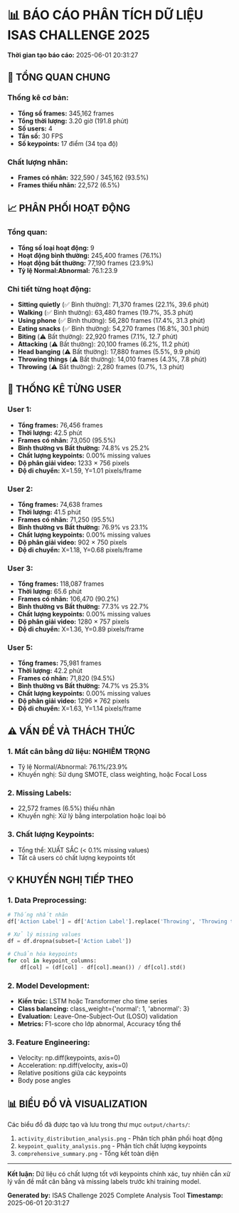 
# 📊 BÁO CÁO PHÂN TÍCH DỮ LIỆU ISAS CHALLENGE 2025

**Thời gian tạo báo cáo:** 2025-06-01 20:31:27

## 🎯 TỔNG QUAN CHUNG

### Thống kê cơ bản:
- **Tổng số frames:** 345,162 frames
- **Tổng thời lượng:** 3.20 giờ (191.8 phút)
- **Số users:** 4
- **Tần số:** 30 FPS
- **Số keypoints:** 17 điểm (34 tọa độ)

### Chất lượng nhãn:
- **Frames có nhãn:** 322,590 / 345,162 (93.5%)
- **Frames thiếu nhãn:** 22,572 (6.5%)

## 📈 PHÂN PHỐI HOẠT ĐỘNG

### Tổng quan:
- **Tổng số loại hoạt động:** 9
- **Hoạt động bình thường:** 245,400 frames (76.1%)
- **Hoạt động bất thường:** 77,190 frames (23.9%)
- **Tỷ lệ Normal:Abnormal:** 76.1:23.9

### Chi tiết từng hoạt động:
- **Sitting quietly** (✅ Bình thường): 71,370 frames (22.1%, 39.6 phút)
- **Walking** (✅ Bình thường): 63,480 frames (19.7%, 35.3 phút)
- **Using phone** (✅ Bình thường): 56,280 frames (17.4%, 31.3 phút)
- **Eating snacks** (✅ Bình thường): 54,270 frames (16.8%, 30.1 phút)
- **Biting** (⚠️ Bất thường): 22,920 frames (7.1%, 12.7 phút)
- **Attacking** (⚠️ Bất thường): 20,100 frames (6.2%, 11.2 phút)
- **Head banging** (⚠️ Bất thường): 17,880 frames (5.5%, 9.9 phút)
- **Throwing things** (⚠️ Bất thường): 14,010 frames (4.3%, 7.8 phút)
- **Throwing** (⚠️ Bất thường): 2,280 frames (0.7%, 1.3 phút)


## 👥 THỐNG KÊ TỪNG USER

### User 1:
- **Tổng frames:** 76,456 frames
- **Thời lượng:** 42.5 phút
- **Frames có nhãn:** 73,050 (95.5%)
- **Bình thường vs Bất thường:** 74.8% vs 25.2%
- **Chất lượng keypoints:** 0.00% missing values
- **Độ phân giải video:** 1233 × 756 pixels
- **Độ di chuyển:** X=1.59, Y=1.01 pixels/frame

### User 2:
- **Tổng frames:** 74,638 frames
- **Thời lượng:** 41.5 phút
- **Frames có nhãn:** 71,250 (95.5%)
- **Bình thường vs Bất thường:** 76.9% vs 23.1%
- **Chất lượng keypoints:** 0.00% missing values
- **Độ phân giải video:** 902 × 750 pixels
- **Độ di chuyển:** X=1.18, Y=0.68 pixels/frame

### User 3:
- **Tổng frames:** 118,087 frames
- **Thời lượng:** 65.6 phút
- **Frames có nhãn:** 106,470 (90.2%)
- **Bình thường vs Bất thường:** 77.3% vs 22.7%
- **Chất lượng keypoints:** 0.00% missing values
- **Độ phân giải video:** 1280 × 757 pixels
- **Độ di chuyển:** X=1.36, Y=0.89 pixels/frame

### User 5:
- **Tổng frames:** 75,981 frames
- **Thời lượng:** 42.2 phút
- **Frames có nhãn:** 71,820 (94.5%)
- **Bình thường vs Bất thường:** 74.7% vs 25.3%
- **Chất lượng keypoints:** 0.00% missing values
- **Độ phân giải video:** 1296 × 762 pixels
- **Độ di chuyển:** X=1.63, Y=1.14 pixels/frame



## ⚠️ VẤN ĐỀ VÀ THÁCH THỨC

### 1. Mất cân bằng dữ liệu: **NGHIÊM TRỌNG**
- Tỷ lệ Normal/Abnormal: 76.1%/23.9%
- Khuyến nghị: Sử dụng SMOTE, class weighting, hoặc Focal Loss

### 2. Missing Labels:
- 22,572 frames (6.5%) thiếu nhãn
- Khuyến nghị: Xử lý bằng interpolation hoặc loại bỏ

### 3. Chất lượng Keypoints:
- Tổng thể: XUẤT SẮC (< 0.1% missing values)
- Tất cả users có chất lượng keypoints tốt

## 💡 KHUYẾN NGHỊ TIẾP THEO

### 1. Data Preprocessing:
```python
# Thống nhất nhãn
df['Action Label'] = df['Action Label'].replace('Throwing', 'Throwing things')

# Xử lý missing values
df = df.dropna(subset=['Action Label'])

# Chuẩn hóa keypoints
for col in keypoint_columns:
    df[col] = (df[col] - df[col].mean()) / df[col].std()
```

### 2. Model Development:
- **Kiến trúc:** LSTM hoặc Transformer cho time series
- **Class balancing:** class_weight={'normal': 1, 'abnormal': 3}
- **Evaluation:** Leave-One-Subject-Out (LOSO) validation
- **Metrics:** F1-score cho lớp abnormal, Accuracy tổng thể

### 3. Feature Engineering:
- Velocity: np.diff(keypoints, axis=0)
- Acceleration: np.diff(velocity, axis=0)
- Relative positions giữa các keypoints
- Body pose angles

## 📊 BIỂU ĐỒ VÀ VISUALIZATION

Các biểu đồ đã được tạo và lưu trong thư mục `output/charts/`:
1. `activity_distribution_analysis.png` - Phân tích phân phối hoạt động
2. `keypoint_quality_analysis.png` - Phân tích chất lượng keypoints
3. `comprehensive_summary.png` - Tổng kết toàn diện

---

**Kết luận:** Dữ liệu có chất lượng tốt với keypoints chính xác, tuy nhiên cần xử lý vấn đề mất cân bằng và missing labels trước khi training model.

**Generated by:** ISAS Challenge 2025 Complete Analysis Tool
**Timestamp:** 2025-06-01 20:31:27

